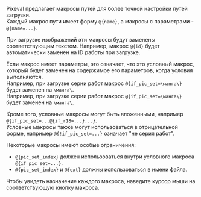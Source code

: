 Pixeval предлагает макросы путей для более точной настройки путей загрузки.\
Каждый макрос пути имеет форму `@{name}`, а макросы с параметрами - `@{name=...}`.

При загрузке изображений эти макросы будут заменены соответствующим текстом. Например, макрос `@{id}` будет автоматически заменен на ID работы при загрузке.

Если макрос имеет параметры, это означает, что это условный макрос, который будет заменен на содержимое его параметров, когда условия выполняются.\
Например, при загрузке серии работ макрос `@{if_pic_set=\манга\}` будет заменен на `\манга\`.\
Например, при загрузке серии работ макрос `@{if_pic_set=\манга\}` будет заменен на `\манга\`.

Кроме того, условные макросы могут быть вложенными, например `@{if_pic_set=...@{if_r18=...}...}`.\
Условные макросы также могут использоваться в отрицательной форме, например `@{!if_pic_set=...}` означает "не серия работ".

Некоторые макросы имеют особые ограничения:

- `@{pic_set_index}` должен использоваться внутри условного макроса `@{if_pic_set=...}`.
- `@{pic_set_index}` и `@{ext}` должны использоваться в имени файла.

Чтобы увидеть назначение каждого макроса, наведите курсор мыши на соответствующую кнопку макроса.
